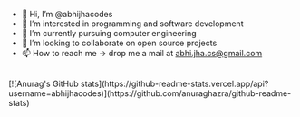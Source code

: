 - 👋 Hi, I’m @abhijhacodes
- 👀 I’m interested in programming and software development
- 🌱 I’m currently pursuing computer engineering
- 💞️ I’m looking to collaborate on open source projects
- 📫 How to reach me -> drop me a mail at abhi.jha.cs@gmail.com
<br>
[![Anurag's GitHub stats](https://github-readme-stats.vercel.app/api?username=abhijhacodes)](https://github.com/anuraghazra/github-readme-stats)
